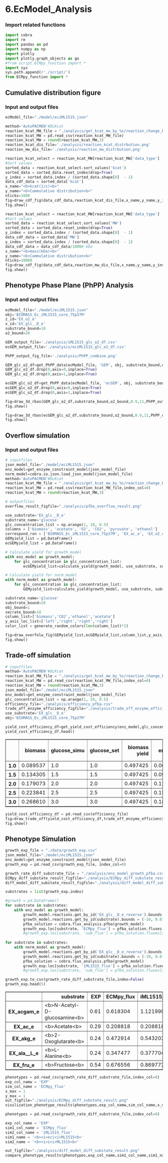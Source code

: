 # 6.EcModel_Analysis
### Import related functions


```python
import cobra
import re 
import pandas as pd
import numpy as np
import plotly
import plotly.graph_objects as go
#from script.ECMpy_function import *
import sys
sys.path.append(r'./script/')
from ECMpy_function import *
```

##  Cumulative distribution figure

### Input and output files


```python
ecModel_file="./model/eciML1515.json"

method='AutoPACMEN'#DLKcat
reaction_kcat_MW_file = "./analysis/get_kcat_mw_by_%s/reaction_change_by_enzuse.csv"%method
reaction_kcat_MW = pd.read_csv(reaction_kcat_MW_file)
reaction_kcat_MW = round(reaction_kcat_MW,3)
reaction_kcat_dis_file='./analysis/reaction_kcat_distrbution.png'
reaction_mw_dis_file='./analysis/reaction_mw_distrbution.png'
```


```python
reaction_kcat_select = reaction_kcat_MW[reaction_kcat_MW['data_type'] != 'fill']
#Sort values
sorted_data = reaction_kcat_select.sort_values('kcat')
sorted_data = sorted_data.reset_index(drop=True)
y_index = sorted_data.index / (sorted_data.shape[0]  - 1)
data_cdf_data = sorted_data['kcat']
x_name="<b>kcat(1/s)<b>"
y_name="<b>Cummulative distribution<b>"
nticks=1000
fig=draw_cdf_fig(data_cdf_data,reaction_kcat_dis_file,x_name,y_name,y_index,nticks)
fig.show()
```


```python
reaction_kcat_select = reaction_kcat_MW[reaction_kcat_MW['data_type'] != 'fill']
#Sort values
sorted_data = reaction_kcat_select.sort_values('MW')
sorted_data = sorted_data.reset_index(drop=True)
y_index = sorted_data.index / (sorted_data.shape[0]  - 1)
data_cdf_data = sorted_data['MW']
y_index = sorted_data.index / (sorted_data.shape[0]  - 1)
data_cdf_data = data_cdf_data/1000# kDa
x_name="<b>mass(kDa)<b>"
y_name="<b>Cummulative distribution<b>"
nticks=10000
fig=draw_cdf_fig(data_cdf_data,reaction_mw_dis_file,x_name,y_name,y_index,nticks)
fig.show()
```

## Phenotype Phase Plane (PhPP) Analysis

### Input and output files


```python
ecModel_file="./model/eciML1515.json"
obj='BIOMASS_Ec_iML1515_core_75p37M'
z_id='EX_o2_e'
x_id='EX_glc__D_e'
substrate_bound=10
o2_bound=20

GEM_output_file='./analysis/iML1515_glc_o2_df.csv'
ecGEM_output_file='./analysis/eciML1515_glc_o2_df.csv'

PhPP_output_fig_file='./analysis/PhPP_combine.png'
```


```python
GEM_glc_o2_df=get_PhPP_data(ecModel_file, 'GEM', obj, substrate_bound,o2_bound,11, GEM_output_file,x_id,z_id)
GEM_glc_o2_df.drop(0,axis=0,inplace=True)
GEM_glc_o2_df.drop(0,axis=1,inplace=True)

ecGEM_glc_o2_df=get_PhPP_data(ecModel_file, 'ecGEM', obj, substrate_bound,o2_bound,11, GEM_output_file,x_id,z_id)
ecGEM_glc_o2_df.drop(0,axis=0,inplace=True)
ecGEM_glc_o2_df.drop(0,axis=1,inplace=True)
```


```python
fig=draw_3d_rbas(GEM_glc_o2_df,substrate_bound,o2_bound,0.9,11,PhPP_output_fig_file)
fig.show()
```


```python
fig=draw_3d_rbas(ecGEM_glc_o2_df,substrate_bound,o2_bound,0.9,11,PhPP_output_fig_file)
fig.show()
```

## Overflow simulation

### Input and output files


```python
# inputfiles
json_model_file="./model/eciML1515.json"
enz_model=get_enzyme_constraint_model(json_model_file)
norm_model=cobra.io.json.load_json_model(json_model_file)
method='AutoPACMEN'#DLKcat
reaction_kcat_MW_file = "./analysis/get_kcat_mw_by_%s/reaction_change_by_enzuse.csv"%method
reaction_kcat_MW = pd.read_csv(reaction_kcat_MW_file,index_col=0)
reaction_kcat_MW = round(reaction_kcat_MW,3)

# outputfiles
overflow_result_figfile="./analysis/pfba_overflow_result.png"
```


```python
use_substrate='EX_glc__D_e'
substrate_name='glucose'
glc_concentration_list = np.arange(1, 10, 0.5)
columns = ['biomass', 'acetate', 'O2', 'CO2', 'pyruvate', 'ethanol']
correspond_rxn = ['BIOMASS_Ec_iML1515_core_75p37M', 'EX_ac_e', 'EX_o2_e_reverse', 'EX_co2_e', 'EX_pyr_e', 'EX_etoh_e']
GEMyield_list = pd.DataFrame()
ecGEMyield_list = pd.DataFrame()

# Calculate yield for growth_model
with enz_model as growth_model:
    for glc_concentration in glc_concentration_list:
        ecGEMyield_list=calculate_yield(growth_model, use_substrate, substrate_name, glc_concentration,columns, correspond_rxn, ecGEMyield_list)

# Calculate yield for norm_model
with norm_model as growth_model:
    for glc_concentration in glc_concentration_list:
        GEMyield_list=calculate_yield(growth_model, use_substrate, substrate_name, glc_concentration,columns, correspond_rxn, GEMyield_list)

```


```python
substrate_name='glucose'
substrate_bound=10
obj_bound=1
secrate_bound=18
column_list=['biomass','CO2','ethanol','acetate']
y_axis_loc_list=['left','right','right','right']
color_list = generate_random_colors(len(column_list)*2)

fig=draw_overfolw_fig(GEMyield_list,ecGEMyield_list,column_list,y_axis_loc_list,color_list,substrate_name, substrate_bound,obj_bound,secrate_bound,overflow_result_figfile)
fig.show()
```

## Trade-off simulation


```python
# inputfiles
method='AutoPACMEN'#DLKcat
reaction_kcat_MW_file = "./analysis/get_kcat_mw_by_%s/reaction_change_by_enzuse.csv"%method
reaction_kcat_MW = pd.read_csv(reaction_kcat_MW_file,index_col=0)
reaction_kcat_MW = round(reaction_kcat_MW,3)
json_model_file="./model/eciML1515.json"
enz_model=get_enzyme_constraint_model(json_model_file)
glc_concentration_list = np.arange(1, 10, 0.5)
efficiency_file="./analysis/efficiency_pfba.csv"
trade_off_enzyme_efficiency_figfile="./analysis/trade_off_enzyme_efficiency.png"
use_substrate='EX_glc__D_e'
obj='BIOMASS_Ec_iML1515_core_75p37M'

yield_cost_efficiency_df=get_yield_cost_efficiency(enz_model,glc_concentration_list,use_substrate,obj,reaction_kcat_MW,efficiency_file)
yield_cost_efficiency_df.head()

```




<div>
<style scoped>
    .dataframe tbody tr th:only-of-type {
        vertical-align: middle;
    }

    .dataframe tbody tr th {
        vertical-align: top;
    }

    .dataframe thead th {
        text-align: right;
    }
</style>
<table border="1" class="dataframe">
  <thead>
    <tr style="text-align: right;">
      <th></th>
      <th>biomass</th>
      <th>glucose_simu</th>
      <th>glucose_set</th>
      <th>biomass yield</th>
      <th>min enzyme cost</th>
      <th>enzyme efficiency</th>
    </tr>
  </thead>
  <tbody>
    <tr>
      <th>1.0</th>
      <td>0.089537</td>
      <td>1.0</td>
      <td>1.0</td>
      <td>0.497425</td>
      <td>0.062600</td>
      <td>1.430292</td>
    </tr>
    <tr>
      <th>1.5</th>
      <td>0.134305</td>
      <td>1.5</td>
      <td>1.5</td>
      <td>0.497425</td>
      <td>0.093900</td>
      <td>1.430292</td>
    </tr>
    <tr>
      <th>2.0</th>
      <td>0.179073</td>
      <td>2.0</td>
      <td>2.0</td>
      <td>0.497425</td>
      <td>0.125200</td>
      <td>1.430292</td>
    </tr>
    <tr>
      <th>2.5</th>
      <td>0.223841</td>
      <td>2.5</td>
      <td>2.5</td>
      <td>0.497425</td>
      <td>0.156500</td>
      <td>1.430292</td>
    </tr>
    <tr>
      <th>3.0</th>
      <td>0.268610</td>
      <td>3.0</td>
      <td>3.0</td>
      <td>0.497425</td>
      <td>0.187801</td>
      <td>1.430292</td>
    </tr>
  </tbody>
</table>
</div>




```python
yield_cost_efficiency_df = pd.read_csv(efficiency_file)
fig=draw_trade_off(yield_cost_efficiency_df,trade_off_enzyme_efficiency_figfile)
fig.show()
```

## Phenotype Simulation


```python
growth_exp_file = "./data/growth_exp.csv"
json_model_file="./model/eciML1515.json"
enz_model=get_enzyme_constraint_model(json_model_file)
growth_exp = pd.read_csv(growth_exp_file, index_col=0)

growth_rate_diff_substrate_file = "./analysis/enz_model_growth_pfba.csv"
ECMpy_diff_substate_result_figfile="./analysis/ECMpy_diff_substate_result.png"
diff_model_diff_substate_result_figfile="./analysis/diff_model_diff_substate_result.png"

```


```python
substrates = list(growth_exp.index)

#growth = pd.DataFrame()
for substrate in substrates:
    with enz_model as growth_model: 
        growth_model.reactions.get_by_id('EX_glc__D_e_reverse').bounds =(0.0, 0.0) 
        growth_model.reactions.get_by_id(substrate).bounds = (-10, 0.0)
        pfba_solution = cobra.flux_analysis.pfba(growth_model)
        growth_exp.loc[substrate, 'ECMpy_flux'] = pfba_solution.fluxes['BIOMASS_Ec_iML1515_core_75p37M']
        #growth_exp.loc[substrate, 'sub_flux'] = pfba_solution.fluxes[substrate]
        
for substrate in substrates:
    with norm_model as growth_model: 
        growth_model.reactions.get_by_id('EX_glc__D_e_reverse').bounds =(0.0, 0.0) 
        growth_model.reactions.get_by_id(substrate).bounds = (-10, 0.0)
        pfba_solution = cobra.flux_analysis.pfba(growth_model)
        growth_exp.loc[substrate, 'iML1515_flux'] = pfba_solution.fluxes['BIOMASS_Ec_iML1515_core_75p37M']
        #growth_exp.loc[substrate, 'sub_flux'] = pfba_solution.fluxes[substrate]      

growth_exp.to_csv(growth_rate_diff_substrate_file,index=False)
growth_exp.head(5)
```




<div>
<style scoped>
    .dataframe tbody tr th:only-of-type {
        vertical-align: middle;
    }

    .dataframe tbody tr th {
        vertical-align: top;
    }

    .dataframe thead th {
        text-align: right;
    }
</style>
<table border="1" class="dataframe">
  <thead>
    <tr style="text-align: right;">
      <th></th>
      <th>substrate</th>
      <th>EXP</th>
      <th>ECMpy_flux</th>
      <th>iML1515_flux</th>
    </tr>
  </thead>
  <tbody>
    <tr>
      <th>EX_acgam_e</th>
      <td>&lt;b&gt;N-Acetyl-D-glucosamine&lt;b&gt;</td>
      <td>0.61</td>
      <td>0.618304</td>
      <td>1.121990</td>
    </tr>
    <tr>
      <th>EX_ac_e</th>
      <td>&lt;b&gt;Acetate&lt;b&gt;</td>
      <td>0.29</td>
      <td>0.208818</td>
      <td>0.208818</td>
    </tr>
    <tr>
      <th>EX_akg_e</th>
      <td>&lt;b&gt;2-Oxoglutarate&lt;b&gt;</td>
      <td>0.24</td>
      <td>0.472914</td>
      <td>0.543203</td>
    </tr>
    <tr>
      <th>EX_ala__L_e</th>
      <td>&lt;b&gt;L-Alanine&lt;b&gt;</td>
      <td>0.24</td>
      <td>0.347477</td>
      <td>0.377704</td>
    </tr>
    <tr>
      <th>EX_fru_e</th>
      <td>&lt;b&gt;Fructose&lt;b&gt;</td>
      <td>0.54</td>
      <td>0.676556</td>
      <td>0.869773</td>
    </tr>
  </tbody>
</table>
</div>




```python
phenotypes = pd.read_csv(growth_rate_diff_substrate_file,index_col=0)
exp_col_namw = 'EXP'
sim_col_name = 'ECMpy_flux'
x_max = 1
y_max = 1
out_figfile="./analysis/ECMpy_diff_substate_result.png"
visulization_phenotype_results(phenotypes,exp_col_namw,sim_col_name,x_max,y_max,ECMpy_diff_substate_result_figfile)

```


```python
phenotypes = pd.read_csv(growth_rate_diff_substrate_file,index_col=0)

exp_col_name = 'EXP'
sim1_col_name = 'ECMpy_flux'
sim2_col_name = 'iML1515_flux'
sim1_name = '<b><i>eci<i>ML1515<b>'
sim2_name = '<b><i>i<i>ML1515<b>'

out_figfile="./analysis/diff_model_diff_substate_result.png"
compare_phenotype_results(phenotypes,exp_col_name,sim1_col_name,sim1_name,sim2_col_name,sim2_name,diff_model_diff_substate_result_figfile)

```
